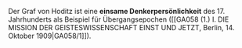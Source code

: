 
Der Graf von Hoditz ist eine **einsame Denkerpersönlichkeit** des 17. Jahrhunderts als Beispiel für Übergangsepochen ([[GA058 (1.) I. DIE MISSION DER GEISTESWISSENSCHAFT EINST UND JETZT, Berlin, 14. Oktober 1909|GA058/1]]).
